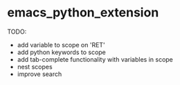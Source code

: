 # emacs_python_extension

TODO:
- add variable to scope on 'RET'
- add python keywords to scope
- add tab-complete functionality with variables in scope
- nest scopes
- improve search
